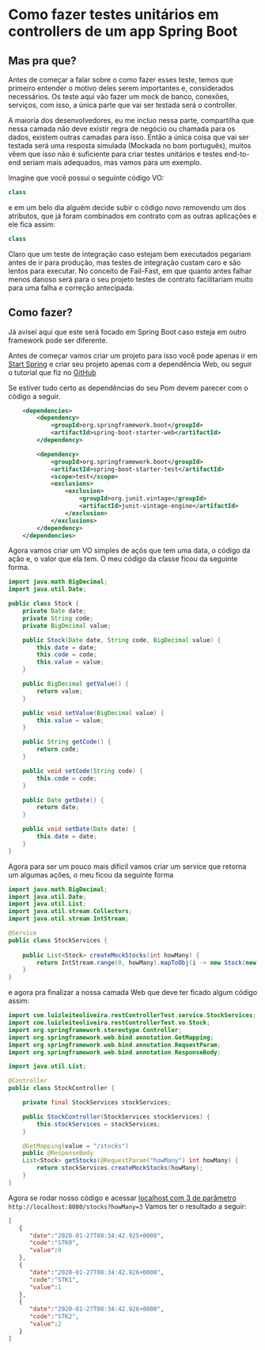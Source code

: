 # Como fazer testes unitários em controllers de um app Spring Boot

## Mas pra que?
Antes de começar a falar sobre o como fazer esses teste, temos que primeiro entender o motivo deles serem importantes e, considerados necessários. Os teste aqui vão fazer um mock de banco, conexões, serviços, com isso, a única parte que vai ser testada será o controller.

A maioria dos desenvolvedores, eu me incluo nessa parte, compartilha que nessa camada não deve existir regra de negócio ou chamada para os dados, existem outras camadas para isso. Então a única coisa que vai ser testada será uma resposta simulada (Mockada no bom português), muitos vêem que isso não é suficiente para criar testes unitários e testes end-to-end seriam mais adequados, mas vamos para um exemplo.

Imagine que você possui o seguinte código VO:

```Java
class 
```

e em um belo dia alguém decide subir o código novo removendo um dos atributos, que já foram combinados em contrato com as outras aplicações e ele fica assim:

```java
class
```

Claro que um teste de integração caso estejam bem executados pegariam antes de ir para produção, mas testes de integração custam caro e são lentos para executar. No conceito de Fail-Fast, em que quanto antes falhar menos danoso será para o seu projeto testes de contrato facilitariam muito para uma falha e correção antecipada.

## Como fazer?
Já avisei aqui que este será focado em Spring Boot caso esteja em outro framework pode ser diferente.

Antes de começar vamos criar um projeto para isso você pode apenas ir em [Start Spring](https://start.spring.io/) e criar seu projeto apenas com a dependência Web, ou seguir o tutorial que fiz no [GitHub](https://github.com/luizleite-hotmart/restControllerTest)

Se estiver tudo certo as dependências do seu Pom devem parecer com o código a seguir.

```xml
	<dependencies>
		<dependency>
			<groupId>org.springframework.boot</groupId>
			<artifactId>spring-boot-starter-web</artifactId>
		</dependency>

		<dependency>
			<groupId>org.springframework.boot</groupId>
			<artifactId>spring-boot-starter-test</artifactId>
			<scope>test</scope>
			<exclusions>
				<exclusion>
					<groupId>org.junit.vintage</groupId>
					<artifactId>junit-vintage-engine</artifactId>
				</exclusion>
			</exclusions>
		</dependency>
    </dependencies>
```

Agora vamos criar um VO simples de açõs que tem uma data, o código da ação e, o valor que ela tem. O meu código da classe ficou da seguinte forma.

```java
import java.math.BigDecimal;
import java.util.Date;

public class Stock {
    private Date date;
    private String code;
    private BigDecimal value;

    public Stock(Date date, String code, BigDecimal value) {
        this.date = date;
        this.code = code;
        this.value = value;
    }

    public BigDecimal getValue() {
        return value;
    }

    public void setValue(BigDecimal value) {
        this.value = value;
    }

    public String getCode() {
        return code;
    }

    public void setCode(String code) {
        this.code = code;
    }

    public Date getDate() {
        return date;
    }

    public void setDate(Date date) {
        this.date = date;
    }
}
```

Agora para ser um pouco mais dificil vamos criar um service que retorna um algumas ações, o meu ficou da seguinte forma

```java
import java.math.BigDecimal;
import java.util.Date;
import java.util.List;
import java.util.stream.Collectors;
import java.util.stream.IntStream;

@Service
public class StockServices {
    
    public List<Stock> createMockStocks(int howMany) {
        return IntStream.range(0, howMany).mapToObj(i -> new Stock(new Date(), "STK" + i, BigDecimal.valueOf(i))).collect(Collectors.toList());
    }
}
```

e agora pra finalizar a nossa camada Web que deve ter ficado algum código assim:

```java
import com.luizleiteoliveira.restControllerTest.service.StockServices;
import com.luizleiteoliveira.restControllerTest.vo.Stock;
import org.springframework.stereotype.Controller;
import org.springframework.web.bind.annotation.GetMapping;
import org.springframework.web.bind.annotation.RequestParam;
import org.springframework.web.bind.annotation.ResponseBody;

import java.util.List;

@Controller
public class StockController {

    private final StockServices stockServices;

    public StockController(StockServices stockServices) {
        this.stockServices = stockServices;
    }

    @GetMapping(value = "/stocks")
    public @ResponseBody
    List<Stock> getStocks(@RequestParam("howMany") int howMany) {
        return stockServices.createMockStocks(howMany);
    }
}
```

Agora se rodar nosso código e acessar [localhost com 3 de parâmetro](http://localhost:8080/stocks?howMany=3) `http://localhost:8080/stocks?howMany=3`
Vamos ter o resultado a seguir:

```json
[ 
   { 
      "date":"2020-01-27T08:34:42.925+0000",
      "code":"STK0",
      "value":0
   },
   { 
      "date":"2020-01-27T08:34:42.926+0000",
      "code":"STK1",
      "value":1
   },
   { 
      "date":"2020-01-27T08:34:42.926+0000",
      "code":"STK2",
      "value":2
   }
]
```
